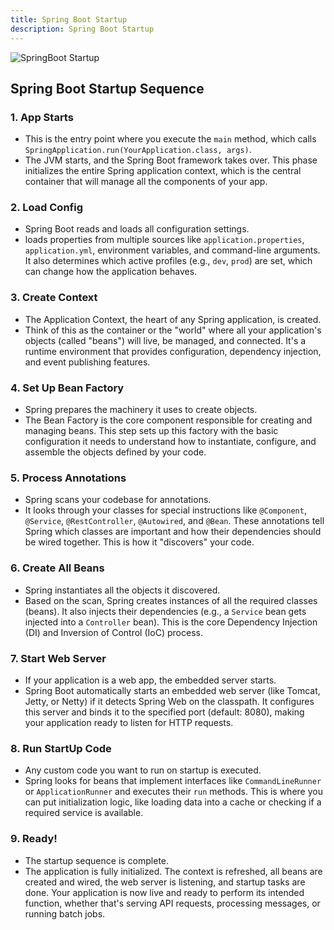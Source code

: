 ```yaml
---
title: Spring Boot Startup
description: Spring Boot Startup
---
```



![SpringBoot Startup](/img/springboot/springboot-startup.svg)
## Spring Boot Startup Sequence

### **1. App Starts**
*   This is the entry point where you execute the `main` method, which calls `SpringApplication.run(YourApplication.class, args)`.
*   The JVM starts, and the Spring Boot framework takes over. This phase initializes the entire Spring application context, which is the central container that will manage all the components of your app.

### **2. Load Config**
*   Spring Boot reads and loads all configuration settings.
*   loads properties from multiple sources like `application.properties`, `application.yml`, environment variables, and command-line arguments. It also determines which active profiles (e.g., `dev`, `prod`) are set, which can change how the application behaves.

### **3. Create Context**
*   The Application Context, the heart of any Spring application, is created.
*   Think of this as the container or the "world" where all your application's objects (called "beans") will live, be managed, and connected. It's a runtime environment that provides configuration, dependency injection, and event publishing features.

### **4. Set Up Bean Factory**
*   Spring prepares the machinery it uses to create objects.
*   The Bean Factory is the core component responsible for creating and managing beans. This step sets up this factory with the basic configuration it needs to understand how to instantiate, configure, and assemble the objects defined by your code.

### **5. Process Annotations**
*   Spring scans your codebase for annotations.
*   It looks through your classes for special instructions like `@Component`, `@Service`, `@RestController`, `@Autowired`, and `@Bean`. These annotations tell Spring which classes are important and how their dependencies should be wired together. This is how it "discovers" your code.

### **6. Create All Beans**
*   Spring instantiates all the objects it discovered.
*   Based on the scan, Spring creates instances of all the required classes (beans). It also injects their dependencies (e.g., a `Service` bean gets injected into a `Controller` bean). This is the core Dependency Injection (DI) and Inversion of Control (IoC) process.

### **7. Start Web Server**
*   If your application is a web app, the embedded server starts.
*   Spring Boot automatically starts an embedded web server (like Tomcat, Jetty, or Netty) if it detects Spring Web on the classpath. It configures this server and binds it to the specified port (default: 8080), making your application ready to listen for HTTP requests.

### **8. Run StartUp Code**
*   Any custom code you want to run on startup is executed.
*   Spring looks for beans that implement interfaces like `CommandLineRunner` or `ApplicationRunner` and executes their `run` methods. This is where you can put initialization logic, like loading data into a cache or checking if a required service is available.

### **9. Ready!**
*   The startup sequence is complete.
*   The application is fully initialized. The context is refreshed, all beans are created and wired, the web server is listening, and startup tasks are done. Your application is now live and ready to perform its intended function, whether that's serving API requests, processing messages, or running batch jobs.